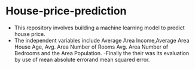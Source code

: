 # House-price-prediction
- This repository involves building a machine learning model to predict house price.
- The independent variables include Average Area Income,Average Area House Age, Avg. Area Number of Rooms
Avg. Area Number of Bedrooms and the  Area Population.
-Finally the their was its evaluation by use of mean absolute errorand mean squared error.
